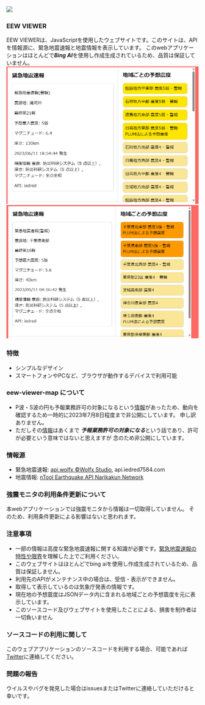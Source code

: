 ![](https://img.shields.io/github/downloads/eewviewerguy/eew-viewer/total)
### EEW VIEWER
EEW VIEWERは、JavaScriptを使用したウェブサイトです。このサイトは、APIを情報源に、緊急地震速報と地震情報を表示しています。
   このwebアプリケーションはほとんどで***Bing AI***を使用し作成生成されているため、品質は保証していません。
![](root/images/1.png "例1")
![](root/images/2.png "例2")
### 特徴
- シンプルなデザイン
- スマートフォンやPCなど、ブラウザが動作するデバイスで利用可能
### eew-viewer-map について
- P波・S波の円も予報業務許可の対象になるという[情報](https://twitter.com/isidai/status/1676121747006033920)があったため、動向を確認するため一時的に2023年7月8日程度まで非公開にしています。
   申し訳ありません。
- ただしその[情報](https://twitter.com/isidai/status/1676121747006033920)はあくまで ***予報業務許可の対象になる***という話であり、許可が必要という意味ではないと思えますが
   念のため非公開にしています。
### 情報源
- 緊急地震速報: [api.wolfx ©Wolfx Studio](https://api.wolfx.jp), api.iedred7584.com
- 地震情報: [nTool Earthquake API Narikakun Network](https://nTool.online)
### 強震モニタの利用条件更新について
本webアプリケーションでは強震モニタから情報は一切取得していません。 
そのため、利用条件更新による影響はないと思われます。
### 注意事項
- 一部の情報は高度な緊急地震速報に関する知識が必要です。[緊急地震速報の特性や限界](緊急地震速報の特性や限界)を理解した上でご利用ください。
- このウェブサイトはほとんどでbing aiを使用し作成生成されているため、品質は保証しません。
- 利用先のAPIがメンテナンス中の場合は、受信・表示ができません。
- 取得して表示しているのは気象庁発表の情報です。
- 現在地の予想震度はJSONデータ内に含まれる地域ごとの予想震度を元に表示しています。
- このソースコード及びウェブサイトを使用したことによる、損害を制作者は一切負いません
### ソースコードの利用に関して
このウェブアプリケーションのソースコードを利用する場合、可能であれば[Twitter](https://twitter.com/rblxandmc)に連絡してください。

### 問題の報告
ウイルスやバグを発見した場合はissuesまたはTwitterに連絡していただけると幸いです。
